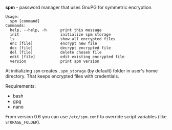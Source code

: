 **spm** - password manager that uses GnuPG for symmetric encryption.

```
Usage:
  spm [command]
Commands:
  help, --help, -h      print this message
  init                  initialize spm storage
  ls                    show all encrypted files
  enc [file]            encrypt new file
  dec [file]            decrypt encrypted file
  del [file]            delete chosen file
  edit [file]           edit existing encrypted file
  version               print spm version
```

At initializing `spm` creates `.spm_storage` (by default) folder in user's home directory. That keeps encrypted files with credentials.

Requirements:
* bash
* gpg
* nano

From version 0.6 you can use `/etc/spm.conf` to override script variables (like `STORAGE_FOLDER`).
